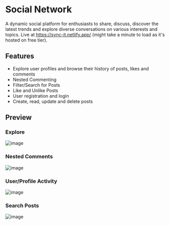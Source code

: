 # Social Network
A dynamic social platform for enthusiasts to share, discuss, discover the latest trends and explore diverse conversations on various interests and topics. 
Live at https://sync-it.netlify.app/ (might take a minute to load as it's hosted on free tier).

## Features
 - Explore user profiles and browse their history of posts, likes and comments
 - Nested Commenting
 - Filter/Search for Posts
 - Like and Unlike Posts
 - User registration and login
 - Create, read, update and delete posts

## Preview
### Explore
![image](https://github.com/user-attachments/assets/454ecb59-98fb-482f-a936-875d5860ec46)

### Nested Comments
![image](https://github.com/user-attachments/assets/47731ab8-e207-4aa8-9f96-42aa5a61daaa)

### User/Profile Activity
![image](https://github.com/user-attachments/assets/b43083c1-3f2a-49e5-a8f2-8f27553cf517)

### Search Posts
![image](https://github.com/user-attachments/assets/b765969e-563f-434a-95c7-299233bd38b4)



